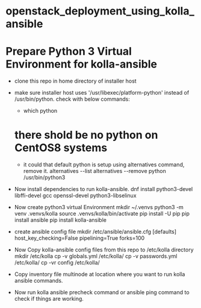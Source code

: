 # openstack_deployment_using_kolla_ansible

# Prepare Python 3 Virtual Environment for kolla-ansible

- clone this repo in home directory of installer host

- make sure installer host uses '/usr/libexec/platform-python' instead of /usr/bin/python.
  check with below commands:
   - which python
    # there shold be no python on CentOS8 systems

   - it could that default python is setup using alternatives command, remove it.
     alternatives --list
     alternatives --remove python /usr/bin/python3

- Now install dependencies to run kolla-ansible.
  dnf install python3-devel libffi-devel gcc openssl-devel python3-libselinux

- Now create python3 virtual Environment
  mkdir  ~/.venvs
  python3 -m venv .venvs/kolla
  source .venvs/kolla/bin/activate
  pip install -U pip
  pip install ansible
  pip install kolla-ansible

- create ansible config file
  mkdir /etc/ansible/ansible.cfg
  [defaults]
  host_key_checking=False
  pipelining=True
  forks=100

- Now Copy kolla-ansible config files from this repo to /etc/kolla directory
  mkdir /etc/kolla
  cp -v globals.yml /etc/kolla/
  cp -v passwords.yml /etc/kolla/
  cp -vr config /etc/kolla/

- Copy inventory file multinode at location where you want to run kolla ansible commands.

- Now run kolla ansible precheck command or ansible ping command to check if things are working.
